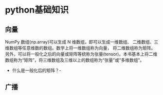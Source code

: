 # python基础知识
## 向量
NumPy 数组(np.array)可以生成 N 维数组，即可以生成一维数组、 二维数组、三维数组等任意维数的数组。数学上将一维数组称为向量， 将二维数组称为矩阵。另外，可以将一般化之后的向量或矩阵等统称为张量(tensor)。本书基本上将二维数组称为“矩阵”，将三维数组及三维以上的数组称为“张量”或“多维数组”。
- 什么是一般化后的矩阵？-
## 广播
